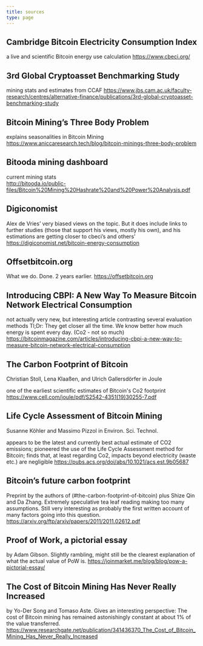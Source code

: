 ```yaml
---
title: sources
type: page
---
```



<!---<a id="org2a9265c"></a>--->

## Cambridge Bitcoin Electricity Consumption Index

a live and scientific Bitcoin energy use calculation
<https://www.cbeci.org/>


<!---<a id="orgec543ee"></a>--->

## 3rd Global Cryptoasset Benchmarking Study

mining stats and estimates from CCAF
<https://www.jbs.cam.ac.uk/faculty-research/centres/alternative-finance/publications/3rd-global-cryptoasset-benchmarking-study>


<!---<a id="orgfa2185a"></a>--->

## Bitcoin Mining&rsquo;s Three Body Problem

explains seasonalities in Bitcoin Mining
<https://www.aniccaresearch.tech/blog/bitcoin-minings-three-body-problem>


<!---<a id="orgfeb25da"></a>--->

## Bitooda mining dashboard

current mining stats  
<http://bitooda.io/public-files/Bitcoin%20Mining%20Hashrate%20and%20Power%20Analysis.pdf>


<!---<a id="orgd609b76"></a>--->

## Digiconomist

Alex de Vries&rsquo; very biased views on the topic. But it does include links to further studies (those that support his views, mostly his own), and his estimations are getting
closer to cbeci&rsquo;s and others&rsquo;
<https://digiconomist.net/bitcoin-energy-consumption>


<!---<a id="org3633fab"></a>--->

## Offsetbitcoin.org

What we do. Done. 2 years earlier.
<https://offsetbitcoin.org>


<!---<a id="org2fb7b79"></a>--->

## Introducing CBPI: A New Way To Measure Bitcoin Network Electrical Consumption

not actually very new, but interesting article contrasting several evaluation
methods Tl;Dr: They get closer all the time. We know better how much energy is
spent every day. (Co2 - not so much)
<https://bitcoinmagazine.com/articles/introducing-cbpi-a-new-way-to-measure-bitcoin-network-electrical-consumption>

<!---<a id="stoll18"></a>--->
## The Carbon Footprint of Bitcoin
Christian Stoll, Lena Klaaßen, and Ulrich Gallersdörfer 
in Joule

one of the earliest scientific estimates of Bitcoin's Co2 footprint
<https://www.cell.com/joule/pdf/S2542-4351(19)30255-7.pdf>

<!---<a id="koehler19"></a>--->
## Life Cycle Assessment of Bitcoin Mining
Susanne Köhler and Massimo Pizzol in Environ. Sci. Technol.

appears to be the latest and currently best actual estimate of CO2 emissions;
pioneered the use of the Life Cycle Assessment method for Bitcoin; finds that,
at least regarding Co2, impacts beyond electricity (waste etc.) are negligible
<https://pubs.acs.org/doi/abs/10.1021/acs.est.9b05687>

<!---<a id="stoll20"></a>--->
## Bitcoin’s future carbon footprint

Preprint by the authors of (#the-carbon-footprint-of-bitcoin) plus Shize Qin and
Da Zhang. Extremely speculative tea leaf reading making too many assumptions.
Still very interesting as probably the first written account of many factors
going into this question.
<https://arxiv.org/ftp/arxiv/papers/2011/2011.02612.pdf>

<!---<a id="gibson20"></a>--->
## Proof of Work, a pictorial essay
by Adam Gibson. Slightly rambling, might still be the clearest explanation of
what the actual value of PoW is.
<https://joinmarket.me/blog/blog/pow-a-pictorial-essay/>

<!---<a id="songaste20"></a>--->
## The Cost of Bitcoin Mining Has Never Really Increased
by Yo-Der Song and Tomaso Aste. Gives an interesting perspective: The cost of Bitcoin mining has remained astonishingly constant at about 1% of the value transferred.
<https://www.researchgate.net/publication/341436370_The_Cost_of_Bitcoin_Mining_Has_Never_Really_Increased>
